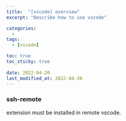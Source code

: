 ```yaml
---
title:  "[vscode] overview"
excerpt: "Describe how to use vscode"

categories:
  - 
tags:
  - [vscode]

toc: true
toc_sticky: true
 
date: 2022-04-20
last_modified_at: 2022-04-20
---
```


### ssh-remote

extension must be installed in remote vscode.
